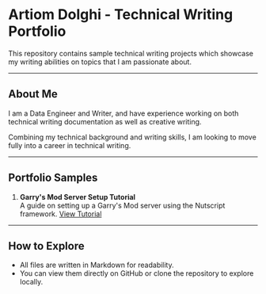# Artiom Dolghi - Technical Writing Portfolio

This repository contains sample technical writing projects which showcase my writing abilities on topics that I am passionate about.

---

## About Me
I am a Data Engineer and Writer, and have experience working on both technical writing documentation as well as creative writing. 

Combining my technical background and writing skills, I am looking to move fully into a career in technical writing.

---

## Portfolio Samples

1. **Garry's Mod Server Setup Tutorial**  
   A guide on setting up a Garry's Mod server using the Nutscript framework. 
   [View Tutorial](./GameServerTutorial/GarrysModNutscriptTutorial.md)

---

## How to Explore
- All files are written in Markdown for readability.  
- You can view them directly on GitHub or clone the repository to explore locally.
